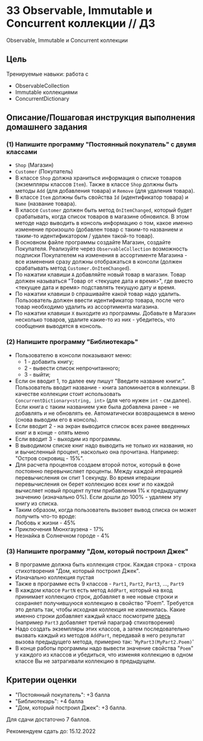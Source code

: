 # 33 Observable, Immutable и Concurrent коллекции  // ДЗ

Observable, Immutable и Concurrent коллекции

## Цель
Тренируемые навыки: работа с

* ObservableCollection
* Immutable коллекциями
* ConcurrentDictionary

## Описание/Пошаговая инструкция выполнения домашнего задания

### (1) Напишите программу "Постоянный покупатель" с двумя классами
* `Shop` (Магазин)
* `Customer` (Покупатель)
* В классе `Shop` должна храниться информация о списке товаров (экземпляры классов `Item`). Также в классе `Shop` должны быть методы `Add` (для добавления товара) и `Remove` (для удаления товара).
* В классе `Item` должны быть свойства `Id` (идентификатор товара) и `Name` (название товара).
* В классе `Customer` должен быть метод `OnItemChanged`, который будет срабатывать, когда список товаров в магазине обновился. В этом методе надо выводить в консоль информацию о том, какое именно изменение произошло (добавлен товар с таким-то названием и таким-то идентификатором / удален такой-то товар).
* В основном файле программы создайте Магазин, создайте Покупателя. Реализуйте через `ObservableCollection` возможность подписки Покупателем на изменения в ассортименте Магазина - все изменения сразу должны отображаться в консоли (должен срабатывать метод `Customer.OnItemChanged`).
* По нажатии клавиши `A` добавляйте новый товар в магазин. Товар должен называться "Товар от <текущее дата и время>", где вместо <текущее дата и время> подставлять текущую дату и время.
* По нажатии клавиши `D` спрашивайте какой товар надо удалить. Пользователь должен ввести идентификатор товара, после чего товар необходимо удалить из ассортимента магазина.
* По нажатии клавиши `X` выходите из программы.
Добавьте в Магазин несколько товаров, удалите какие-то из них - убедитесь, что сообщения выводятся в консоль.

### (2) Напишите программу "Библиотекарь"
* Пользователю в консоли показывают меню:
    * 1 - добавить книгу;
    * 2 - вывести список непрочитанного;
    * 3 - выйти;
* Если он вводит 1, то далее ему пишут "Введите название книги:". Пользователь вводит название - книга запоминается в коллекции. В качестве коллекции стоит использовать `ConcurrentDictionary<string, int>` (для чего нужен `int` - см.далее). Если книга с таким названием уже была добавлена ранее - не добавлять и не обновлять ее. Автоматически возвращаемся в меню (снова выводим его в консоль).
* Если вводит 2 - на экран выводится список всех ранее введенных книг и в конце - опять меню
* Если вводит 3 - выходим из программы.
* В выводимом списке книг надо выводить не только их названия, но и вычисленный процент, насколько она прочитана. Например: "Остров сокровищ - 15%".
* Для расчета процентов создаем второй поток, который в фоне постоянно перевычисляет проценты. Между каждой итерацией перевычисления он спит 1 секунду. Во время итерации перевычисления он берет коллекцию всех книг и по каждой вычисляет новый процент путем прибавления 1% к предыдущему значению (изначально 0%). Если дошли до 100% - удаляем эту книгу из списка.
* Таким образом, когда пользователь вызовет вывод списка он может получить что-то вроде:
* Любовь к жизни - 45%
* Приключения Мюнхгаузена - 17%
* Незнайка в Солнечном городе - 4%

### (3) Напишите программу "Дом, который построил Джек"
* В программе должна быть коллекция строк. Каждая строка - строка стихотворения "Дом, который построил Джек".
* Изначально коллекция пустая
* Также в программе есть 9 классов - `Part1`, `Part2`, `Part3`, ..., `Part9`
* В каждом классе `PartN` есть метод `AddPart`, который на вход принимает коллекцию строк, добавляет в нее новые строки и сохраняет получившуюся коллекцию в свойство "Poem". Требуется это делать так, чтобы исходная коллекция не изменилась. Какие именно строки добавляет каждый класс посмотрите [здесь](https://russkaja-skazka.ru/dom-kotoryiy-postroil-dzhek-stihi-samuil-marshak/) (например `Part3` добавляет третий параграф стихотворения)
* Надо создать экземпляры этих классов, а затем последовательно вызвать каждый из методов `AddPart`, передавай в него результат вызова предыдущего метода, примерно так: '`MyPart3(MyPart2.Poem)`'
* В конце работы программы надо вывести значение свойства "`Poem`" у каждого из классов и убедиться, что изменяя коллекцию в одном классе Вы не затрагивали коллекцию в предыдущем.

## Критерии оценки
* "Постоянный покупатель": +3 балла
* "Библиотекарь": +4 балла
* "Дом, который построил Джек": +3 балла.

Для сдачи достаточно 7 баллов.

Рекомендуем сдать до: 15.12.2022
